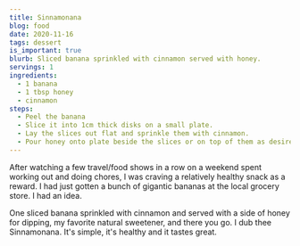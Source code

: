 ```yaml
---
title: Sinnamonana
blog: food
date: 2020-11-16
tags: dessert
is_important: true
blurb: Sliced banana sprinkled with cinnamon served with honey.
servings: 1
ingredients:
  - 1 banana
  - 1 tbsp honey
  - cinnamon
steps:
  - Peel the banana
  - Slice it into 1cm thick disks on a small plate.
  - Lay the slices out flat and sprinkle them with cinnamon.
  - Pour honey onto plate beside the slices or on top of them as desired.
---
```

After watching a few travel/food shows in a row on a weekend spent working out and doing chores, I was craving a relatively healthy snack as a reward. I had just gotten a bunch of gigantic bananas at the local grocery store. I had an idea.

One sliced banana sprinkled with cinnamon and served with a side of honey for dipping, my favorite natural sweetener, and there you go. I dub thee Sinnamonana. It's simple, it's healthy and it tastes great.
